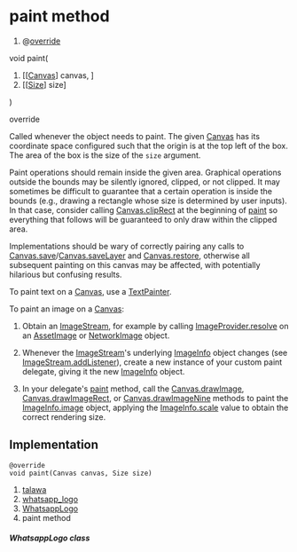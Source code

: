 
<div>

# paint method

</div>


<div>

1.  @[override](https://api.flutter.dev/flutter/dart-core/override-constant.html)

</div>

void paint(

1.  [[[Canvas](https://api.flutter.dev/flutter/painting/Canvas-class.md)]
    canvas, ]
2.  [[[Size](https://api.flutter.dev/flutter/dart-ui/Size-class.html)]
    size]

)


override




Called whenever the object needs to paint. The given
[Canvas](https://api.flutter.dev/flutter/painting/Canvas-class.html) has
its coordinate space configured such that the origin is at the top left
of the box. The area of the box is the size of the `size` argument.

Paint operations should remain inside the given area. Graphical
operations outside the bounds may be silently ignored, clipped, or not
clipped. It may sometimes be difficult to guarantee that a certain
operation is inside the bounds (e.g., drawing a rectangle whose size is
determined by user inputs). In that case, consider calling
[Canvas.clipRect](https://api.flutter.dev/flutter/painting/Canvas/clipRect.html)
at the beginning of
[paint](../../custom_painters_whatsapp_logo/WhatsappLogo/paint.md) so
everything that follows will be guaranteed to only draw within the
clipped area.

Implementations should be wary of correctly pairing any calls to
[Canvas.save](https://api.flutter.dev/flutter/painting/Canvas/save.html)/[Canvas.saveLayer](https://api.flutter.dev/flutter/painting/Canvas/saveLayer.html)
and
[Canvas.restore](https://api.flutter.dev/flutter/painting/Canvas/restore.html),
otherwise all subsequent painting on this canvas may be affected, with
potentially hilarious but confusing results.

To paint text on a
[Canvas](https://api.flutter.dev/flutter/painting/Canvas-class.html),
use a
[TextPainter](https://api.flutter.dev/flutter/painting/TextPainter-class.html).

To paint an image on a
[Canvas](https://api.flutter.dev/flutter/painting/Canvas-class.html):

1.  Obtain an
    [ImageStream](https://api.flutter.dev/flutter/painting/ImageStream-class.html),
    for example by calling
    [ImageProvider.resolve](https://api.flutter.dev/flutter/painting/ImageProvider/resolve.html)
    on an
    [AssetImage](https://api.flutter.dev/flutter/painting/AssetImage-class.html)
    or
    [NetworkImage](https://api.flutter.dev/flutter/painting/NetworkImage-class.html)
    object.

2.  Whenever the
    [ImageStream](https://api.flutter.dev/flutter/painting/ImageStream-class.html)\'s
    underlying
    [ImageInfo](https://api.flutter.dev/flutter/painting/ImageInfo-class.html)
    object changes (see
    [ImageStream.addListener](https://api.flutter.dev/flutter/painting/ImageStream/addListener.md)),
    create a new instance of your custom paint delegate, giving it the
    new
    [ImageInfo](https://api.flutter.dev/flutter/painting/ImageInfo-class.html)
    object.

3.  In your delegate\'s
    [paint](../../custom_painters_whatsapp_logo/WhatsappLogo/paint.md)
    method, call the
    [Canvas.drawImage](https://api.flutter.dev/flutter/painting/Canvas/drawImage.html),
    [Canvas.drawImageRect](https://api.flutter.dev/flutter/painting/Canvas/drawImageRect.html),
    or
    [Canvas.drawImageNine](https://api.flutter.dev/flutter/painting/Canvas/drawImageNine.html)
    methods to paint the
    [ImageInfo.image](https://api.flutter.dev/flutter/painting/ImageInfo/image.html)
    object, applying the
    [ImageInfo.scale](https://api.flutter.dev/flutter/painting/ImageInfo/scale.html)
    value to obtain the correct rendering size.



## Implementation

``` language-dart
@override
void paint(Canvas canvas, Size size) 
```







1.  [talawa](../../index.md)
2.  [whatsapp_logo](../../custom_painters_whatsapp_logo/)
3.  [WhatsappLogo](../../custom_painters_whatsapp_logo/WhatsappLogo-class.md)
4.  paint method

##### WhatsappLogo class







